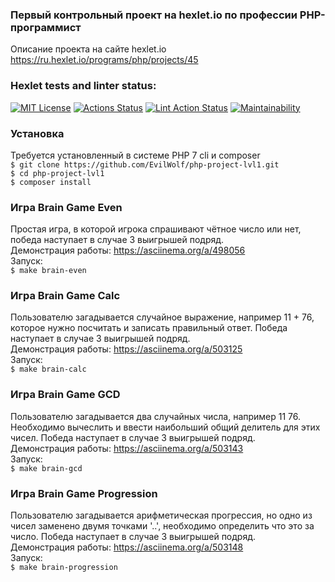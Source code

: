 ### Первый контрольный проект на hexlet.io по профессии PHP-программист
Описание проекта на сайте hexlet.io  
https://ru.hexlet.io/programs/php/projects/45

### Hexlet tests and linter status:
[![MIT License](https://img.shields.io/github/license/EvilWolf/php-project-lvl1)](https://github.com/EvilWolf/php-project-lvl1/blob/main/LICENSE)
[![Actions Status](https://github.com/EvilWolf/php-project-lvl1/workflows/hexlet-check/badge.svg)](https://github.com/EvilWolf/php-project-lvl1/actions)
[![Lint Action Status](https://github.com/EvilWolf/php-project-lvl1/workflows/lint-php-codesniffer/badge.svg)](https://github.com/EvilWolf/php-project-lvl1/actions)
[![Maintainability](https://api.codeclimate.com/v1/badges/5097687603c15a0240ce/maintainability)](https://codeclimate.com/github/EvilWolf/php-project-lvl1/maintainability)

### Установка
Требуется установленный в системе PHP 7 cli и composer  
`$ git clone https://github.com/EvilWolf/php-project-lvl1.git`  
`$ cd php-project-lvl1`  
`$ composer install`  

### Игра Brain Game Even
Простая игра, в которой игрока спрашивают чётное число или нет, победа наступает в случае 3 выигрышей подряд.  
Демонстрация работы: https://asciinema.org/a/498056  
Запуск:  
`$ make brain-even`

### Игра Brain Game Calc
Пользователю загадывается случайное выражение, например 11 + 76, которое нужно посчитать и записать правильный ответ. Победа наступает в случае 3 выигрышей подряд.    
Демонстрация работы: https://asciinema.org/a/503125  
Запуск:  
`$ make brain-calc`

### Игра Brain Game GCD
Пользователю загадывается два случайных числа, например 11 76. Необходимо вычеслить и ввести наибольший общий делитель для этих чисел. Победа наступает в случае 3 выигрышей подряд.    
Демонстрация работы: https://asciinema.org/a/503143  
Запуск:  
`$ make brain-gcd`

### Игра Brain Game Progression
Пользователю загадывается арифметическая прогрессия, но одно из чисел заменено двумя точками '..', необходимо определить что это за число. Победа наступает в случае 3 выигрышей подряд.    
Демонстрация работы: https://asciinema.org/a/503148  
Запуск:  
`$ make brain-progression`
